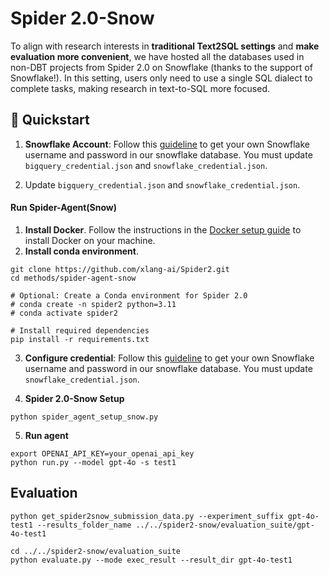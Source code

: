 # Spider 2.0-Snow

To align with research interests in **traditional Text2SQL settings** and **make evaluation more convenient**, we have hosted all the databases used in non-DBT projects from Spider 2.0 on Snowflake (thanks to the support of Snowflake!). In this setting, users only need to use a single SQL dialect to complete tasks, making research in text-to-SQL more focused.


## 🚀 Quickstart

1. **Snowflake Account**: Follow this [guideline](https://github.com/xlang-ai/Spider2/blob/main/assets/Snowflake_Guideline.md) to get your own Snowflake username and password in our snowflake database. You must update `bigquery_credential.json` and `snowflake_credential.json`.


2. Update `bigquery_credential.json` and `snowflake_credential.json`.




#### Run Spider-Agent(Snow)

1. **Install Docker**. Follow the instructions in the [Docker setup guide](https://docs.docker.com/engine/install/) to install Docker on your machine. 
2. **Install conda environment**.
```
git clone https://github.com/xlang-ai/Spider2.git
cd methods/spider-agent-snow

# Optional: Create a Conda environment for Spider 2.0
# conda create -n spider2 python=3.11
# conda activate spider2

# Install required dependencies
pip install -r requirements.txt
```
3. **Configure credential**: Follow this [guideline](https://github.com/xlang-ai/Spider2/blob/main/assets/Snowflake_Guideline.md) to get your own Snowflake username and password in our snowflake database. You must update `snowflake_credential.json`.

4. **Spider 2.0-Snow Setup**
```
python spider_agent_setup_snow.py
```

5. **Run agent**
```
export OPENAI_API_KEY=your_openai_api_key
python run.py --model gpt-4o -s test1
```



## Evaluation

```
python get_spider2snow_submission_data.py --experiment_suffix gpt-4o-test1 --results_folder_name ../../spider2-snow/evaluation_suite/gpt-4o-test1

cd ../../spider2-snow/evaluation_suite
python evaluate.py --mode exec_result --result_dir gpt-4o-test1

```